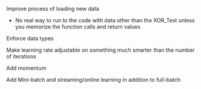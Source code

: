 Improve process of loading new data
 - No real way to run to the code with data other than the XOR_Test unless you memorize the function calls and return values

Enforce data types

Make learning rate adjustable on something much smarter than the number of iterations

Add momentum

Add Mini-batch and streaming/online learning in addition to full-batch